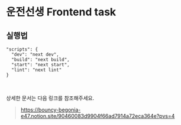# 운전선생 Frontend task

## 실행법

```
"scripts": {
  "dev": "next dev",
  "build": "next build",
  "start": "next start",
  "lint": "next lint"
}
```

<br>

상세한 문서는 다음 링크를 참조해주세요.

> https://bouncy-begonia-e47.notion.site/90460083d9904f66ad7914a72eca364e?pvs=4
